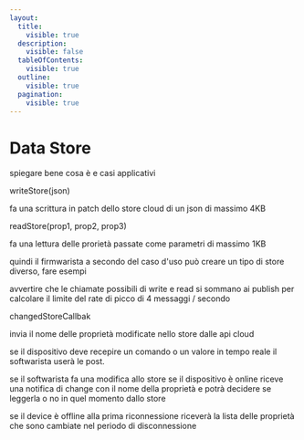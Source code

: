 ```yaml
---
layout:
  title:
    visible: true
  description:
    visible: false
  tableOfContents:
    visible: true
  outline:
    visible: true
  pagination:
    visible: true
---
```


# Data Store

spiegare bene cosa è e casi applicativi



writeStore(json)

fa una scrittura in patch dello store cloud di un json di massimo 4KB

readStore(prop1, prop2, prop3)

fa una lettura delle prorietà passate come parametri di massimo 1KB

quindi il firmwarista a secondo del caso d'uso può creare un tipo di store diverso, fare esempi

avvertire che le chiamate possibili di write e read si sommano ai publish per calcolare il limite del rate di picco di 4 messaggi / secondo

changedStoreCallbak&#x20;

invia il nome delle proprietà modificate nello store dalle api cloud&#x20;

se il dispositivo deve recepire un comando o un valore in tempo reale il softwarista userà le post.

se il softwarista fa una modifica allo store se il dispositivo è online riceve una notifica di change con il nome della proprietà e potrà decidere se leggerla o no in quel momento dallo store

se il device è offline alla prima riconnessione riceverà la lista delle proprietà che sono cambiate nel periodo di disconnessione&#x20;

